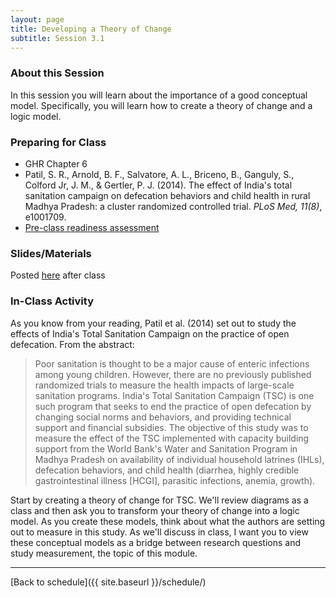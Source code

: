 ```yaml
---
layout: page
title: Developing a Theory of Change
subtitle: Session 3.1
---
```


### About this Session

In this session you will learn about the importance of a good conceptual model. Specifically, you will learn how to create a theory of change and a logic model.

### Preparing for Class

* GHR Chapter 6
* Patil, S. R., Arnold, B. F., Salvatore, A. L., Briceno, B., Ganguly, S., Colford Jr, J. M., & Gertler, P. J. (2014). The effect of India's total sanitation campaign on defecation behaviors and child health in rural Madhya Pradesh: a cluster randomized controlled trial. *PLoS Med, 11(8)*, e1001709.
* [Pre-class readiness assessment](https://docs.google.com/spreadsheets/d/1FkE2xrVPej8o07Kgd9mNEK0vovv8EzJfVoAjUOO_gy0/edit?usp=sharing)

### Slides/Materials

Posted [here](https://drive.google.com/drive/folders/0Bxn_jkXZ1lxuVklQakF4MjZGSDQ?usp=sharing) after class

### In-Class Activity

As you know from your reading, Patil et al. (2014) set out to study the effects of India's Total Sanitation Campaign on the practice of open defecation. From the abstract:

> Poor sanitation is thought to be a major cause of enteric infections among young children. However, there are no previously published randomized trials to measure the health impacts of large-scale sanitation programs. India's Total Sanitation Campaign (TSC) is one such program that seeks to end the practice of open defecation by changing social norms and behaviors, and providing technical support and financial subsidies. The objective of this study was to measure the effect of the TSC implemented with capacity building support from the World Bank's Water and Sanitation Program in Madhya Pradesh on availability of individual household latrines (IHLs), defecation behaviors, and child health (diarrhea, highly credible gastrointestinal illness [HCGI], parasitic infections, anemia, growth).

Start by creating a theory of change for TSC. We'll review diagrams as a class and then ask you to transform your theory of change into a logic model. As you create these models, think about what the authors are setting out to measure in this study. As we'll discuss in class, I want you to view these conceptual models as a bridge between research questions and study measurement, the topic of this module. 

* * *

[Back to schedule]({{ site.baseurl }}/schedule/)